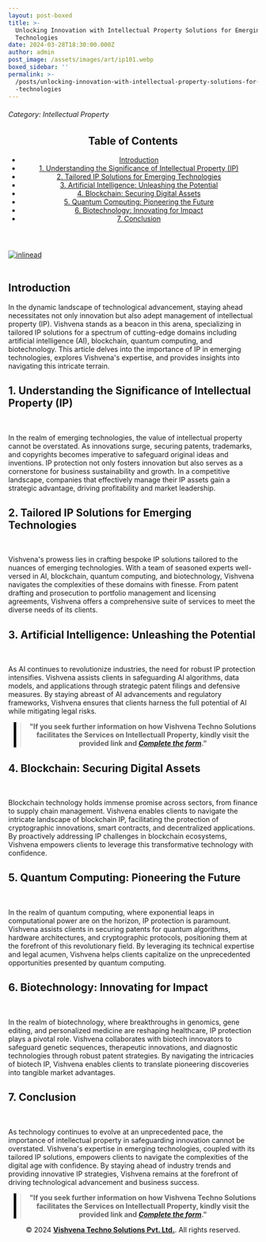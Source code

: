 ```yaml
---
layout: post-boxed
title: >-
  Unlocking Innovation with Intellectual Property Solutions for Emerging
  Technologies
date: 2024-03-28T18:30:00.000Z
author: admin
post_image: /assets/images/art/ip101.webp
boxed_sidebar: ''
permalink: >-
  /posts/unlocking-innovation-with-intellectual-property-solutions-for-emerging
  -technologies
---
```


###### Category: Intellectual Property

<html lang="en">
<head>
    <meta charset="UTF-8">
    <meta name="viewport" content="width=device-width, initial-scale=1.0">
    <title><h1>Unlocking Innovation with Intellectual Property Solutions for Emerging Technologies</h1></title>
    <meta name="description" content="Discover how Vishvena's tailored IP solutions empower businesses in emerging tech, from AI to blockchain. Safeguard innovation with us.">
</head>
<body>
   <header>
	<h2>Table of Contents</h2>
       <nav>
			<ul>
				<li><a href="#introduction">Introduction</a></li>
				<li><a href="#1">1. Understanding the Significance of Intellectual Property (IP)</a></li>
				<li><a href="#2">2. Tailored IP Solutions for Emerging Technologies</a></li>
				<li><a href="#3">3. Artificial Intelligence: Unleashing the Potential</a></li>
				<li><a href="#4">4. Blockchain: Securing Digital Assets</a></li>	
				<li><a href="#5">5. Quantum Computing: Pioneering the Future</a></li>	
				<li><a href="#6">6. Biotechnology: Innovating for Impact</a></li>
				<li><a href="#7">7. Conclusion</a></li>
		</ul>
	</nav>
</header>

<a href="/contact">
  <img src="/assets/images/art/inlinead2.webp" alt="inlinead" style="max-width:100%; height:auto;">
</a>
<br><br>

<article>
    <section id="introduction">
        <h2>Introduction</h2>
        <p>In the dynamic landscape of technological advancement, staying ahead necessitates not only innovation but also adept management of intellectual property (IP). Vishvena stands as a beacon in this arena, specializing in tailored IP solutions for a spectrum of cutting-edge domains including artificial intelligence (AI), blockchain, quantum computing, and biotechnology. This article delves into the importance of IP in emerging technologies, explores Vishvena's expertise, and provides insights into navigating this intricate terrain.</p>

</section>

<section id="1">
	<h2>1. Understanding the Significance of Intellectual Property (IP)</h2>

<img src="/assets/images/art/vip1.webp" alt="" style="max-width:100%; height:auto;"><br><br>

<p>In the realm of emerging technologies, the value of intellectual property cannot be overstated. As innovations surge, securing patents, trademarks, and copyrights becomes imperative to safeguard original ideas and inventions. IP protection not only fosters innovation but also serves as a cornerstone for business sustainability and growth. In a competitive landscape, companies that effectively manage their IP assets gain a strategic advantage, driving profitability and market leadership.</p>

</section>

<section id="2">
	<h2>2. Tailored IP Solutions for Emerging Technologies</h2>

<img src="/assets/images/art/vip2.webp" alt="" style="max-width:100%; height:auto;"><br><br>

<p>Vishvena's prowess lies in crafting bespoke IP solutions tailored to the nuances of emerging technologies. With a team of seasoned experts well-versed in AI, blockchain, quantum computing, and biotechnology, Vishvena navigates the complexities of these domains with finesse. From patent drafting and prosecution to portfolio management and licensing agreements, Vishvena offers a comprehensive suite of services to meet the diverse needs of its clients.</p>

</section>

<section id="3">
	<h2>3. Artificial Intelligence: Unleashing the Potential</h2>

<img src="/assets/images/art/vip3.webp" alt="" style="max-width:100%; height:auto;"><br><br>

<p>As AI continues to revolutionize industries, the need for robust IP protection intensifies. Vishvena assists clients in safeguarding AI algorithms, data models, and applications through strategic patent filings and defensive measures. By staying abreast of AI advancements and regulatory frameworks, Vishvena ensures that clients harness the full potential of AI while mitigating legal risks.</p>

</section>

<center><blockquote style="position:relative;">
<p><b style="font-size:1em;">"If you seek further information on how Vishvena Techno Solutions facilitates the Services on Intellectuall Property, kindly visit the provided link and <a href="/contact"><i>Complete the form</i></a>."</b></p>
<div style="position:absolute; top:0; bottom:0; left:-15px; border-left:5px solid black;"></div>
</blockquote></center>

<section id="4">
	<h2>4. Blockchain: Securing Digital Assets</h2>

<img src="/assets/images/art/vip4.webp" alt="" style="max-width:100%; height:auto;"><br><br>

<p>Blockchain technology holds immense promise across sectors, from finance to supply chain management. Vishvena enables clients to navigate the intricate landscape of blockchain IP, facilitating the protection of cryptographic innovations, smart contracts, and decentralized applications. By proactively addressing IP challenges in blockchain ecosystems, Vishvena empowers clients to leverage this transformative technology with confidence.</p>

</section>

<section id="5">
	<h2>5. Quantum Computing: Pioneering the Future</h2>

<img src="/assets/images/art/vip5.webp" alt="" style="max-width:100%; height:auto;"><br><br>

<p>In the realm of quantum computing, where exponential leaps in computational power are on the horizon, IP protection is paramount. Vishvena assists clients in securing patents for quantum algorithms, hardware architectures, and cryptographic protocols, positioning them at the forefront of this revolutionary field. By leveraging its technical expertise and legal acumen, Vishvena helps clients capitalize on the unprecedented opportunities presented by quantum computing.</p>

</section>

<section id="6">
	<h2>6. Biotechnology: Innovating for Impact</h2>

<img src="/assets/images/art/vip6.webp" alt="" style="max-width:100%; height:auto;"><br><br>

<p>In the realm of biotechnology, where breakthroughs in genomics, gene editing, and personalized medicine are reshaping healthcare, IP protection plays a pivotal role. Vishvena collaborates with biotech innovators to safeguard genetic sequences, therapeutic innovations, and diagnostic technologies through robust patent strategies. By navigating the intricacies of biotech IP, Vishvena enables clients to translate pioneering discoveries into tangible market advantages.</p>

</section>

<section id="7">
	<h2>7. Conclusion</h2>

<img src="/assets/images/art/vip7.webp" alt="" style="max-width:100%; height:auto;"><br><br>

<p>As technology continues to evolve at an unprecedented pace, the importance of intellectual property in safeguarding innovation cannot be overstated. Vishvena's expertise in emerging technologies, coupled with its tailored IP solutions, empowers clients to navigate the complexities of the digital age with confidence. By staying ahead of industry trends and providing innovative IP strategies, Vishvena remains at the forefront of driving technological advancement and business success.</p>

</section>

</article>

<center><blockquote style="position:relative;">
<p><b style="font-size:1em;">"If you seek further information on how Vishvena Techno Solutions facilitates the Services on Intellectuall Property, kindly visit the provided link and <a href="/contact"><i>Complete the form</i></a>."</b></p>
<div style="position:absolute; top:0; bottom:0; left:-15px; border-left:5px solid black;"></div>
</blockquote></center>

<footer>
<center><p>&copy; 2024 <a href="https://vishvena.com"><b>Vishvena Techno Solutions Pvt. Ltd.</b></a>. All rights reserved.</p></center>

</footer>
</body>
</html>
